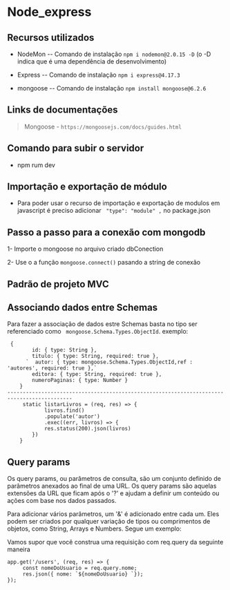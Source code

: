 # Node_express

## Recursos utilizados

+ NodeMon -- Comando de instalação `npm i nodemon@2.0.15 -D` (o -D indica que é uma dependência de desenvolvimento)

+ Express -- Comando de instalação `npm i express@4.17.3`

+ mongoose -- Comando de instalação `npm install mongoose@6.2.6`

## Links de documentações

> Mongoose - `https://mongoosejs.com/docs/guides.html`


## Comando para subir o servidor

+ npm rum dev

## Importação e exportação de módulo

+ Para poder usar o recurso de importação e exportação de modulos em javascript é preciso adicionar ` "type": "module" ,` no package.json 

## Passo a passo para a conexão com mongodb

1- Importe o mongoose no arquivo criado dbConection

2- Use o a função `mongoose.connect()` pasando a string de conexão

## Padrão de projeto MVC

## Associando dados entre Schemas

Para fazer a associação de dados estre Schemas basta no tipo ser referenciado como ` mongoose.Schema.Types.ObjectId`. exemplo:

```
 {
        id: { type: String },
        titulo: { type: String, required: true },
      `  autor: { type: mongoose.Schema.Types.ObjectId,ref : 'autores', required: true },`
        editora: { type: String, required: true },
        numeroPaginas: { type: Number }
    }
-------------------------------------------------------------------------------------------
     static listarLivros = (req, res) => {
            livros.find()
            .populate('autor')
            .exec((err, livros) => {
            res.status(200).json(livros)
        })
    }
```

## Query params

Os query params, ou parâmetros de consulta, são um conjunto definido de parâmetros anexados ao final de uma URL. Os query params são aquelas extensões da URL que ficam após o '?' e ajudam a definir um conteúdo ou ações com base nos dados passados.

Para adicionar vários parâmetros, um '&' é adicionado entre cada um. Eles podem ser criados por qualquer variação de tipos ou comprimentos de objetos, como String, Arrays e Numbers. Segue um exemplo:

Vamos supor que você construa uma requisição com req.query da seguinte maneira

```
app.get('/users', (req, res) => {
     const nomeDoUsuario = req.query.nome;
     res.json({ nome: `${nomeDoUsuario} `});
});

```







